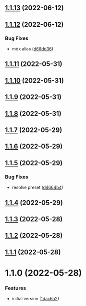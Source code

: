 ## [1.1.13](https://github.com/softwaregroup-bg/ut-help/compare/v1.1.12...v1.1.13) (2022-06-12)



## [1.1.12](https://github.com/softwaregroup-bg/ut-help/compare/v1.1.11...v1.1.12) (2022-06-12)


### Bug Fixes

* mdx alias ([d66dd36](https://github.com/softwaregroup-bg/ut-help/commit/d66dd36f0bd3b5ae9ea7cec2575749815cddf8dc))



## [1.1.11](https://github.com/softwaregroup-bg/ut-help/compare/v1.1.10...v1.1.11) (2022-05-31)



## [1.1.10](https://github.com/softwaregroup-bg/ut-help/compare/v1.1.9...v1.1.10) (2022-05-31)



## [1.1.9](https://github.com/softwaregroup-bg/ut-help/compare/v1.1.8...v1.1.9) (2022-05-31)



## [1.1.8](https://github.com/softwaregroup-bg/ut-help/compare/v1.1.7...v1.1.8) (2022-05-31)



## [1.1.7](https://github.com/softwaregroup-bg/ut-help/compare/v1.1.6...v1.1.7) (2022-05-29)



## [1.1.6](https://github.com/softwaregroup-bg/ut-help/compare/v1.1.5...v1.1.6) (2022-05-29)



## [1.1.5](https://github.com/softwaregroup-bg/ut-help/compare/v1.1.4...v1.1.5) (2022-05-29)


### Bug Fixes

* resolve preset ([d4664b4](https://github.com/softwaregroup-bg/ut-help/commit/d4664b4d8fcb91ca23b8389bf0b62329511bf7cd))



## [1.1.4](https://github.com/softwaregroup-bg/ut-help/compare/v1.1.3...v1.1.4) (2022-05-29)



## [1.1.3](https://github.com/softwaregroup-bg/ut-help/compare/v1.1.2...v1.1.3) (2022-05-28)



## [1.1.2](https://github.com/softwaregroup-bg/ut-help/compare/v1.1.1...v1.1.2) (2022-05-28)



## [1.1.1](https://github.com/softwaregroup-bg/ut-help/compare/v1.1.0...v1.1.1) (2022-05-28)



# 1.1.0 (2022-05-28)


### Features

* initial version ([1dac6a2](https://github.com/softwaregroup-bg/ut-help/commit/1dac6a2744cb5c6fc49965ab0973c3183d3df099))



